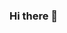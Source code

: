 ### Hi there 👋

<!--
**neetesh1996/neetesh1996** is a ✨ _special_ ✨ repository because its `README.md` (this file) appears on your GitHub profile.

Here are some ideas to get you started:

- 🔭 I’m currently working on  **VideoCall- A web app for video calling**
- 🌱 I’m currently learning AMezon Web Services. 
- 👯 I’m looking to collaborate on opensource projects
- 🤔 I’m looking for help with on AI & ML
- 💬 Ask me about ...
- 📫 How to reach me: [LinkedIn](https://www.linkedin.com/in/neetesh/)
- 😄 Pronouns: ...
- ⚡ Fun fact: ...
-->

